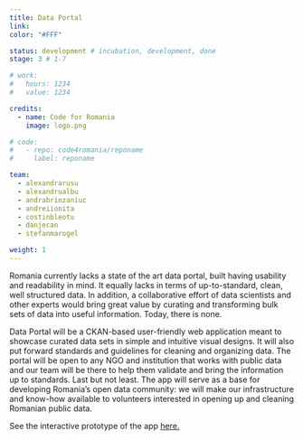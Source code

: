 ```yaml
---
title: Data Portal
link: 
color: "#FFF"

status: development # incubation, development, done
stage: 3 # 1-7

# work:
#   hours: 1234
#   value: 1234

credits:
  - name: Code for Romania
    image: logo.png

# code:
#   - repo: code4romania/reponame
#     label: reponame

team:
  - alexandrarusu
  - alexandrualbu
  - andrabrinzaniuc
  - andreiionita
  - costinbleotu
  - danjecan
  - stefanmarogel

weight: 1
---
```

Romania currently lacks a state of the art data portal, built having usability and readability in mind. It equally lacks in terms of up-to-standard, clean, well structured data. In addition, a collaborative effort of data scientists and other experts would bring great value by curating and transforming bulk sets of data into useful information. Today, there is none.

Data Portal will be a CKAN-based user-friendly web application meant to showcase curated data sets in simple and intuitive visual designs. It will also put forward standards and guidelines for cleaning and organizing data. The portal will be open to any NGO and institution that works with public data and our team will be there to help them validate and bring the information up to standards. Last but not least. The app will serve as a base for developing Romania’s open data community: we will make our infrastructure and know-how available to volunteers interested in opening up and cleaning Romanian public data.

See the interactive prototype of the app [here.](https://www.figma.com/file/P60qSupJkefpT7K4rT5PQuva/Data-Portal-Cluj-Napoca?node-id=0%3A1)
